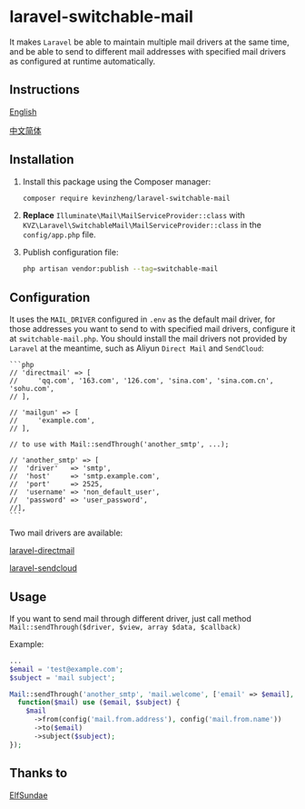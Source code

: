 # laravel-switchable-mail

It makes `Laravel` be able to maintain multiple mail drivers at the same time, and be able to send to different mail addresses with specified mail drivers as configured at runtime automatically.

## Instructions

[English](README.md)

[中文简体](README.zh_CN.md)

## Installation

1. Install this package using the Composer manager:

    ```sh
    composer require kevinzheng/laravel-switchable-mail
    ```

2. **Replace** `Illuminate\Mail\MailServiceProvider::class` with `KVZ\Laravel\SwitchableMail\MailServiceProvider::class` in the `config/app.php` file.

3. Publish configuration file: 

    ```sh
    php artisan vendor:publish --tag=switchable-mail
    ```

## Configuration

It uses the `MAIL_DRIVER` configured in `.env` as the default mail driver, for those addresses you want to send to with specified mail drivers, configure it at `switchable-mail.php`. 
You should install the mail drivers not provided by `Laravel` at the meantime, such as Aliyun `Direct Mail` and `SendCloud`:

	```php
	// 'directmail' => [
	//     'qq.com', '163.com', '126.com', 'sina.com', 'sina.com.cn', 'sohu.com',
	// ],

	// 'mailgun' => [
	//     'example.com',
	// ],

    // to use with Mail::sendThrough('another_smtp', ...);

    // 'another_smtp' => [
    //  'driver'   => 'smtp',
    //  'host'     => 'smtp.example.com',
    //  'port'     => 2525,
    //  'username' => 'non_default_user',
    //  'password' => 'user_password',
    //],
	```

Two mail drivers are available:

[laravel-directmail](https://github.com/kevinzheng/laravel-directmail)

[laravel-sendcloud](https://github.com/kevinzheng/laravel-sendcloud)

## Usage

If you want to send mail through different driver, 
just call method `Mail::sendThrough($driver, $view, array $data, $callback)`

Example:
```php
...
$email = 'test@example.com';
$subject = 'mail subject';

Mail::sendThrough('another_smtp', 'mail.welcome', ['email' => $email], 
  function($mail) use ($email, $subject) {
	$mail
	  ->from(config('mail.from.address'), config('mail.from.name'))
	  ->to($email)
	  ->subject($subject);
});

```

## Thanks to
[ElfSundae](https://github.com/ElfSundae)
